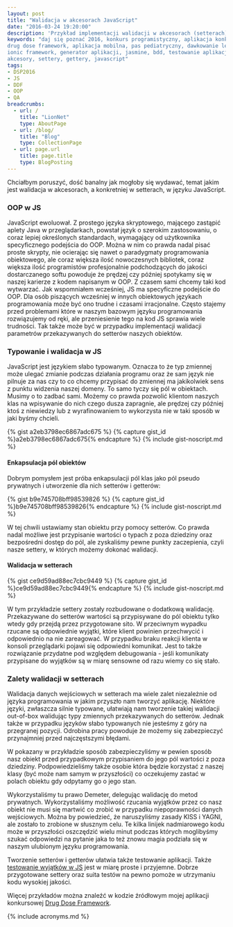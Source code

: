```yaml
---
layout: post
title: "Walidacja w akcesorach JavaScript"
date: "2016-03-24 19:20:00"
description: 'Przykład implementacji walidacji w akcesorach (setterach) w języku JavaScript'
keywords: "daj się poznać 2016, konkurs programistyczny, aplikacja konkursowa,
drug dose framework, aplikacja mobilna, pas pediatryczny, dawkowanie leków, yeoman,
ionic framework, generator aplikacji, jasmine, bdd, testowanie aplikacji, wyjątki,
akcesory, settery, gettery, javascript"
tags:
- DSP2016
- JS
- DDF
- OOP
- QA
breadcrumbs:
  - url: /
    title: "LionNet"
    type: AboutPage
  - url: /blog/
    title: "Blog"
    type: CollectionPage
  - url: page.url
    title: page.title
    type: BlogPosting
---
```


Chciałbym poruszyć, dość banalny jak mogłoby się wydawać, temat jakim jest walidacja
w akcesorach, a konkretniej w setterach, w języku JavaScript.

### OOP w JS

JavaScript ewoluował. Z prostego języka skryptowego, mającego zastąpić aplety Java
w przeglądarkach, powstał język o szerokim zastosowaniu, o coraz lepiej określonych
standardach, wymagający od użytkownika specyficznego podejścia do OOP. Można 
w nim co prawda nadal pisać proste skrypty, nie ocierając się nawet o paradygmaty
programowania obiektowego, ale coraz większa ilość nowoczesnych bibliotek, coraz 
większa ilość programistów profesjonalnie podchodzących do jakości dostarczanego
softu powoduje że prędzej czy później spotykamy się w naszej karierze z kodem
napisanym w OOP. Z czasem sami chcemy taki kod wytwarzać. Jak wspomniałem 
wcześniej, JS ma specyficzne podejście do OOP. Dla osób piszących wcześniej w innych
obiektowych językach programowania może być ono trudne i czasami irracjonalne.
Często stajemy przed problemami które w naszym bazowym języku programowania 
rozwiązujemy od ręki, ale przeniesienie tego na kod JS sprawia wiele trudności.
Tak także może być w przypadku implementacji walidacji parametrów przekazywanych
do setterów naszych obiektów.

### Typowanie i walidacja w JS

JavaScript jest językiem słabo typowanym. Oznacza to że typ zmiennej może ulegać
zmianie podczas działania programu oraz że sam język nie pilnuje za nas czy to co
chcemy przypisać do zmiennej ma jakikolwiek sens z punktu widzenia naszej domeny.
To samo tyczy się pól w obiektach. Musimy o to zadbać sami. Możemy co prawda 
pozwolić klientom naszych klas na wpisywanie do nich czego dusza zapragnie,
ale prędzej czy później ktoś z niewiedzy lub z wyrafinowaniem to wykorzysta nie 
w taki sposób w jaki byśmy chcieli.

{% gist a2eb3798ec6867adc675 %}
{% capture gist_id %}a2eb3798ec6867adc675{% endcapture %}
{% include gist-noscript.md %}
 
#### Enkapsulacja pól obiektów

Dobrym pomysłem jest próba enkapsulacji pól klas jako pól pseudo prywatnych i 
utworzenie dla nich setterów i getterów:

{% gist b9e745708bff98539826 %}
{% capture gist_id %}b9e745708bff98539826{% endcapture %}
{% include gist-noscript.md %}

W tej chwili ustawiamy stan obiektu przy pomocy setterów. Co prawda nadal możliwe
jest przypisanie wartości o typach z poza dziedziny oraz bezpośredni dostęp do pól,
ale zyskaliśmy pewne punkty zaczepienia, czyli nasze settery, w których możemy 
dokonać walidacji.

#### Walidacja w setterach

{% gist ce9d59ad88ec7cbc9449 %}
{% capture gist_id %}ce9d59ad88ec7cbc9449{% endcapture %}
{% include gist-noscript.md %}

W tym przykładzie settery zostały rozbudowane o dodatkową walidację. Przekazywane
do setterów wartości są przypisywane do pól obiektu tylko wtedy gdy przejdą przez
przygotowane sito. W przeciwnym wypadku rzucane są odpowiednie wyjątki, które klient
powinien przechwycić i odpowiednio na nie zareagować. W przypadku braku reakcji
klienta w konsoli przeglądarki pojawi się odpowiedni komunikat. Jest to także
rozwiązanie przydatne pod względem debugowania - jeśli komunikaty przypisane do
wyjątków są w miarę sensowne od razu wiemy co się stało.

### Zalety walidacji w setterach

Walidacja danych wejściowych w setterach ma wiele zalet niezależnie od języka
programowania w jakim przyszło nam tworzyć aplikację. Niektóre języki, zwłaszcza
silnie typowane, ułatwiają nam tworzenie takiej walidacji out-of-box walidując
typy zmiennych przekazywanych do setterów. Jednak także w przypadku języków słabo
typowanych nie jesteśmy z góry na przegranej pozycji. Odrobina pracy powoduje że
możemy się zabezpieczyć przynajmniej przed najczęstszymi błędami.

W pokazany w przykładzie sposób zabezpieczyliśmy w pewien sposób nasz obiekt przed 
przypadkowym przypisaniem do jego pól wartości z poza dziedziny. Podpowiedzieliśmy 
także osobie która będzie korzystać z naszej klasy (być może nam samym w przyszłości)
co oczekujemy zastać w polach obiektu gdy odpytamy go o jego stan. 

Wykorzystaliśmy tu prawo Demeter, delegując walidację do metod prywatnych. 
Wykorzystaliśmy możliwość rzucania wyjątków przez co nasz obiekt nie musi się 
martwić co zrobić w przypadku niepoprawności danych wejściowych. Można by powiedzieć,
że naruszyliśmy zasady KISS i YAGNI, ale zostało to zrobione w słusznym celu. 
Te kilka linijek nadmiarowego kodu może w przyszłości oszczędzić wielu minut 
podczas których moglibyśmy szukać odpowiedzi na pytanie jaka to też znowu magia 
podziała się w naszym ulubionym języku programowania.

Tworzenie setterów i getterów ułatwia także testowanie aplikacji. Także 
[testowanie wyjątków w JS]({{site.url}}//2016/03/15/testowanie-wyjatkow-w-jasmine.html) 
jest w miarę proste i przyjemne. Dobrze przygotowane settery oraz suita testów
na pewno pomoże w utrzymaniu kodu wysokiej jakości.

Więcej przykładów można znaleźć w kodzie źródłowym mojej aplikacji konkursowej
[Drug Dose Framework](https://github.com/maciejlew/drug-dose-framework).

{% include acronyms.md %}